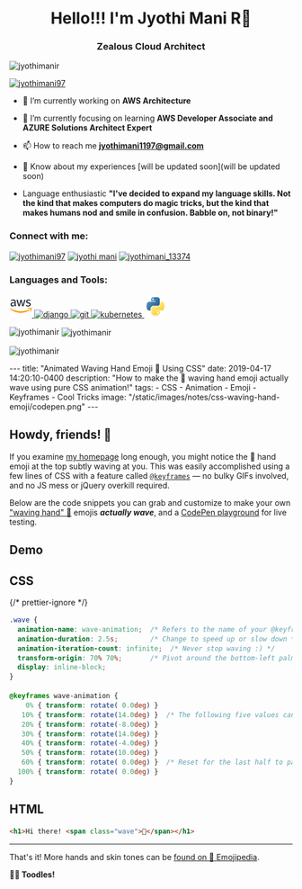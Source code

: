 <h1 align="center">Hello!!! I'm Jyothi Mani R<span class="wave">👋</span></h1>
<h3 align="center">Zealous Cloud Architect</h3>

<p align="left"> <img src="https://komarev.com/ghpvc/?username=jyothimanir&label=Profile%20views&color=0e75b6&style=flat" alt="jyothimanir" /> </p>

<p align="left"> <a href="https://twitter.com/jyothimani97" target="blank"><img src="https://img.shields.io/twitter/follow/jyothimani97?logo=twitter&style=for-the-badge" alt="jyothimani97" /></a> </p>

- 🔭 I’m currently working on **AWS Architecture**

- 🌱 I’m currently focusing on learning **AWS Developer Associate and AZURE Solutions Architect Expert**

- 📫 How to reach me **jyothimani1197@gmail.com**

- 📄 Know about my experiences [will be updated soon](will be updated soon)

- Language enthusiastic **"I've decided to expand my language skills. Not the kind that makes computers do magic tricks, but the kind that makes humans nod and smile in confusion. Babble on, not binary!"**

<h3 align="left">Connect with me:</h3>
<p align="left">
<a href="https://twitter.com/jyothimani97" target="blank"><img align="center" src="https://raw.githubusercontent.com/rahuldkjain/github-profile-readme-generator/master/src/images/icons/Social/twitter.svg" alt="jyothimani97" height="30" width="40" /></a>
<a href="https://linkedin.com/in/jyothi mani" target="blank"><img align="center" src="https://raw.githubusercontent.com/rahuldkjain/github-profile-readme-generator/master/src/images/icons/Social/linked-in-alt.svg" alt="jyothi mani" height="30" width="40" /></a>
<a href="https://discord.gg/jyothimani_13374" target="blank"><img align="center" src="https://raw.githubusercontent.com/rahuldkjain/github-profile-readme-generator/master/src/images/icons/Social/discord.svg" alt="jyothimani_13374" height="30" width="40" /></a>
</p>

<h3 align="left">Languages and Tools:</h3>
<p align="left"> <a href="https://aws.amazon.com" target="_blank" rel="noreferrer"> <img src="https://raw.githubusercontent.com/devicons/devicon/master/icons/amazonwebservices/amazonwebservices-original-wordmark.svg" alt="aws" width="40" height="40"/> </a> <a href="https://www.djangoproject.com/" target="_blank" rel="noreferrer"> <img src="https://cdn.worldvectorlogo.com/logos/django.svg" alt="django" width="40" height="40"/> </a> <a href="https://git-scm.com/" target="_blank" rel="noreferrer"> <img src="https://www.vectorlogo.zone/logos/git-scm/git-scm-icon.svg" alt="git" width="40" height="40"/> </a> <a href="https://kubernetes.io" target="_blank" rel="noreferrer"> <img src="https://www.vectorlogo.zone/logos/kubernetes/kubernetes-icon.svg" alt="kubernetes" width="40" height="40"/> </a> <a href="https://www.python.org" target="_blank" rel="noreferrer"> <img src="https://raw.githubusercontent.com/devicons/devicon/master/icons/python/python-original.svg" alt="python" width="40" height="40"/> </a> </p>

<p><img align="left" src="https://github-readme-stats.vercel.app/api/top-langs?username=jyothimanir&show_icons=true&locale=en&layout=compact" alt="jyothimanir" /></p>

<p>&nbsp;<img align="center" src="https://github-readme-stats.vercel.app/api?username=jyothimanir&show_icons=true&locale=en" alt="jyothimanir" /></p>

<p><img align="center" src="https://github-readme-streak-stats.herokuapp.com/?user=jyothimanir&" alt="jyothimanir" /></p>
---
title: "Animated Waving Hand Emoji 👋 Using CSS"
date: 2019-04-17 14:20:10-0400
description: "How to make the 👋 waving hand emoji actually wave using pure CSS animation!"
tags:
  - CSS
  - Animation
  - Emoji
  - Keyframes
  - Cool Tricks
image: "/static/images/notes/css-waving-hand-emoji/codepen.png"
---

## Howdy, friends! 👋

If you examine [my homepage](/) long enough, you might notice the 👋 hand emoji at the top subtly waving at you. This was easily accomplished using a few lines of CSS with a feature called [`@keyframes`](https://developer.mozilla.org/en-US/docs/Web/CSS/@keyframes) — no bulky GIFs involved, and no JS mess or jQuery overkill required.

Below are the code snippets you can grab and customize to make your own ["waving hand" 👋](https://emojipedia.org/waving-hand-sign/) emojis **_actually wave_**, and a [CodePen playground](https://codepen.io/jakejarvis/pen/pBZWZw) for live testing.

## Demo

<CodePen username="jakejarvis" id="pBZWZw" defaultTab="css" />

## CSS

{/* prettier-ignore */}
```css showLineNumbers
.wave {
  animation-name: wave-animation;  /* Refers to the name of your @keyframes element below */
  animation-duration: 2.5s;        /* Change to speed up or slow down */
  animation-iteration-count: infinite;  /* Never stop waving :) */
  transform-origin: 70% 70%;       /* Pivot around the bottom-left palm */
  display: inline-block;
}

@keyframes wave-animation {
    0% { transform: rotate( 0.0deg) }
   10% { transform: rotate(14.0deg) }  /* The following five values can be played with to make the waving more or less extreme */
   20% { transform: rotate(-8.0deg) }
   30% { transform: rotate(14.0deg) }
   40% { transform: rotate(-4.0deg) }
   50% { transform: rotate(10.0deg) }
   60% { transform: rotate( 0.0deg) }  /* Reset for the last half to pause */
  100% { transform: rotate( 0.0deg) }
}
```

## HTML

```html
<h1>Hi there! <span class="wave">👋</span></h1>
```

---

That's it! More hands and skin tones can be [found on 📕 Emojipedia](https://emojipedia.org/search/?q=waving+hand).

**👋🏼 Toodles!**
